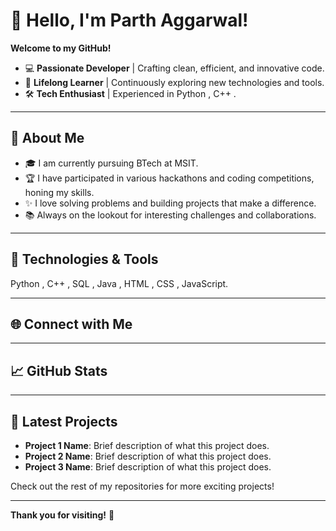 # 👋 Hello, I'm Parth Aggarwal!

**Welcome to my GitHub!** 

- 💻 **Passionate Developer** | Crafting clean, efficient, and innovative code.
- 🌱 **Lifelong Learner** | Continuously exploring new technologies and tools.
- 🛠 **Tech Enthusiast** | Experienced in Python , C++ .

---

## 🚀 About Me

- 🎓 I am currently pursuing BTech at MSIT.
- 🏆 I have participated in various hackathons and coding competitions, honing my skills.
- ✨ I love solving problems and building projects that make a difference.
- 📚 Always on the lookout for interesting challenges and collaborations.

---

## 🔧 Technologies & Tools

 Python , C++ , SQL , Java , HTML , CSS , JavaScript.

---

## 🌐 Connect with Me



---

## 📈 GitHub Stats

---

## 📂 Latest Projects

- **Project 1 Name**: Brief description of what this project does.
- **Project 2 Name**: Brief description of what this project does.
- **Project 3 Name**: Brief description of what this project does.

Check out the rest of my repositories for more exciting projects!

---

**Thank you for visiting!** 🚀
